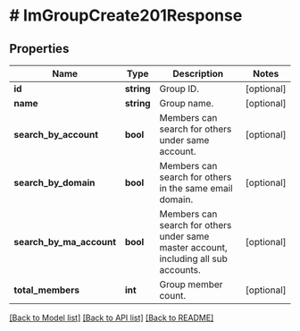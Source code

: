 # # ImGroupCreate201Response

## Properties

Name | Type | Description | Notes
------------ | ------------- | ------------- | -------------
**id** | **string** | Group ID. | [optional]
**name** | **string** | Group name. | [optional]
**search_by_account** | **bool** | Members can search for others under same account. | [optional]
**search_by_domain** | **bool** | Members can search for others in the same email domain. | [optional]
**search_by_ma_account** | **bool** | Members can search for others under same master account, including all sub accounts. | [optional]
**total_members** | **int** | Group member count. | [optional]

[[Back to Model list]](../../README.md#models) [[Back to API list]](../../README.md#endpoints) [[Back to README]](../../README.md)
